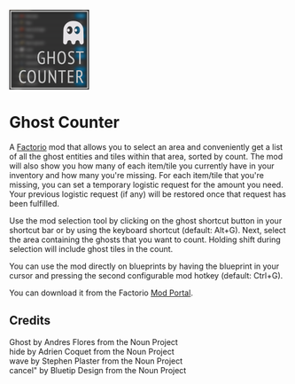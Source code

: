 ![Mod thumbnail](/thumbnail.png)

# Ghost Counter

A [Factorio](https://factorio.com) mod that allows you to select an area and conveniently get a list
of all the ghost entities and tiles within that area, sorted by count. The mod will also show you
how many of each item/tile you currently have in your inventory and how many you're missing. For
each item/tile that you're missing, you can set a temporary logistic request for the amount you
need. Your previous logistic request (if any) will be restored once that request has been
fulfilled.

Use the mod selection tool by clicking on the ghost shortcut button in your shortcut bar or by using
the keyboard shortcut (default: Alt+G). Next, select the area containing the ghosts that you want
to count. Holding shift during selection will include ghost tiles in the count.

You can use the mod directly on blueprints by having the blueprint in your cursor and pressing the
second configurable mod hotkey (default: Ctrl+G).

You can download it from the Factorio
[Mod Portal](https://mods.factorio.com/mod/ghost-counter).

## Credits

Ghost by Andres Flores from the Noun Project  
hide by Adrien Coquet from the Noun Project  
wave by Stephen Plaster from the Noun Project  
cancel" by Bluetip Design from the Noun Project
